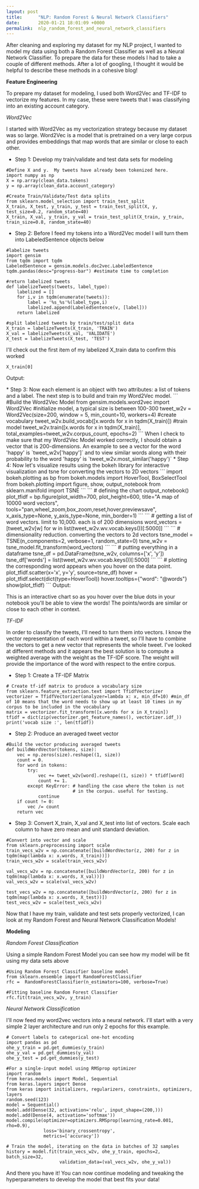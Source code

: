```yaml
---
layout: post
title:      "NLP: Random Forest & Neural Network Classifiers"
date:       2020-01-21 18:01:09 +0000
permalink:  nlp_random_forest_and_neural_network_classifiers
---
```



After cleaning and exploring my dataset for my NLP project, I wanted to model my data using both a Random Forest Classifier as well as a Neural Network Classifier.  To prepare the data for these models I had to take a couple of different methods.  After a lot of googling, I thought it would be helpful to describe these methods in a cohesive blog!

**Feature Engineering**

To prepare my dataset for modeling, I used both Word2Vec and TF-IDF to vectorize my features.  In my case, these were tweets that I was classifying into an existing account category.  

*Word2Vec*

I started with Word2Vec as my vectorization strategy because my dataset was so large.  Word2Vec is a model that is pretrained on a very large corpus and provides embeddings that map words that are similar or close to each other.  

* Step 1: Develop my train/validate and test data sets for modeling
```
#Define X and y.  My tweets have already been tokenized here.
import numpy as np
X = np.array(clean_data.tokens)
y = np.array(clean_data.account_category)
```
```
#Create Train/Validate/Test data splits
from sklearn.model_selection import train_test_split
X_train, X_test, y_train, y_test = train_test_split(X, y, test_size=0.2, random_state=40)
X_train, X_val, y_train, y_val = train_test_split(X_train, y_train, train_size=0.8, random_state=40)
```

* Step 2: Before I feed my tokens into a Word2Vec model I will turn them into LabeledSentence objects below
```
#labelize tweets
import gensim
from tqdm import tqdm
LabeledSentence = gensim.models.doc2vec.LabeledSentence
tqdm.pandas(desc="progress-bar") #estimate time to completion
```
```
#return labelized tweets
def labelizeTweets(tweets, label_type):
    labelized = []
    for i,v in tqdm(enumerate(tweets)):
        label = '%s_%s'%(label_type,i)
        labelized.append(LabeledSentence(v, [label]))
    return labelized
```
```
#split labelized tweets by train/test/split data
X_train = labelizeTweets(X_train, 'TRAIN')
X_val = labelizeTweets(X_val, 'VALIDATE')
X_test = labelizeTweets(X_test, 'TEST')
```
I'll check out the first item of my labelized X_train data to confirm this worked
```
X_train[0]
```
Output:
<blockquote class="imgur-embed-pub" lang="en" data-id="a/ce9oMUt" data-context="false" ><a href="//imgur.com/a/ce9oMUt"></a></blockquote><script async src="//s.imgur.com/min/embed.js" charset="utf-8"></script>
* Step 3: Now each element is an object with two attributes: a list of tokens and a label. The next step is to build and train my Word2Vec model.
```
#Build the Word2Vec Model
from gensim.models.word2vec import Word2Vec 
#initialize model, a typical size is between 100-300
tweet_w2v = Word2Vec(size=200, window = 5, min_count=10, workers=4) 
#create vocabulary
tweet_w2v.build_vocab([x.words for x in tqdm(X_train)]) 
#train model
tweet_w2v.train([x.words for x in tqdm(X_train)], total_examples=tweet_w2v.corpus_count, epochs=2) 
```
When I check to make sure that my Word2Vec Model worked correctly, I should obtain a vector that is 200-dimensions.  An example to see a vector for the word 'happy' is `tweet_w2v['happy']` and to view similar words along with their probability to the word 'happy' is `tweet_w2v.most_similar('happy')`
* Step 4: Now let's visualize results using the bokeh library for interactive visualization and tsne for converting the vectors to 2D vectors
```
import bokeh.plotting as bp
from bokeh.models import HoverTool, BoxSelectTool
from bokeh.plotting import figure, show, output_notebook
from sklearn.manifold import TSNE
```
```
# defining the chart
output_notebook()
plot_tfidf = bp.figure(plot_width=700, plot_height=600, title="A map of 10000 word vectors",
    tools="pan,wheel_zoom,box_zoom,reset,hover,previewsave",
    x_axis_type=None, y_axis_type=None, min_border=1)
```
```
# getting a list of word vectors. limit to 10,000. each is of 200 dimensions
word_vectors = [tweet_w2v[w] for w in list(tweet_w2v.wv.vocab.keys())[:5000]]
```
```
# dimensionality reduction. converting the vectors to 2d vectors
tsne_model = TSNE(n_components=2, verbose=1, random_state=0)
tsne_w2v = tsne_model.fit_transform(word_vectors)
```
```
# putting everything in a dataframe
tsne_df = pd.DataFrame(tsne_w2v, columns=['x', 'y'])
tsne_df['words'] = list(tweet_w2v.wv.vocab.keys())[:5000]
```
```
# plotting the corresponding word appears when you hover on the data point.
plot_tfidf.scatter(x='x', y='y', source=tsne_df)
hover = plot_tfidf.select(dict(type=HoverTool))
hover.tooltips={"word": "@words"}
show(plot_tfidf)
```
Output:
<blockquote class="imgur-embed-pub" lang="en" data-id="a/2qSvtxH" data-context="false" ><a href="//imgur.com/a/2qSvtxH"></a></blockquote><script async src="//s.imgur.com/min/embed.js" charset="utf-8"></script>

This is an interactive chart so as you hover over the blue dots in your notebook you'll be able to view the words!  The points/words are similar or close to each other in context. 

*TF-IDF*

In order to classify the tweets, I'll need to turn them into vectors. I know the vector representation of each word within a tweet, so I'll have to combine the vectors to get a new vector that represents the whole tweet. I've looked at different methods and it appears the best solution is to compute a weighted average with the weight as the TF-IDF score. The weight will provide the importance of the word with respect to the entire corpus.

* Step 1: Create a TF-IDF Matrix
```
# Create tf-idf matrix to produce a vocabulary size
from sklearn.feature_extraction.text import TfidfVectorizer
vectorizer = TfidfVectorizer(analyzer=lambda x: x, min_df=10) #min_df of 10 means that the word needs to show up at least 10 times in my corpus to be included in the vocabulary
matrix = vectorizer.fit_transform([x.words for x in X_train])
tfidf = dict(zip(vectorizer.get_feature_names(), vectorizer.idf_))
print('vocab size :', len(tfidf))
```

* Step 2: Produce an averaged tweet vector
```
#Build the vector producing averaged tweets
def buildWordVector(tokens, size):
    vec = np.zeros(size).reshape((1, size))
    count = 0.
    for word in tokens:
        try:
            vec += tweet_w2v[word].reshape((1, size)) * tfidf[word]
            count += 1.
        except KeyError: # handling the case where the token is not
                         # in the corpus. useful for testing.
            continue
    if count != 0:
        vec /= count
    return vec
```

* Step 3: Convert X_train, X_val and X_test into list of vectors. Scale each column to have zero mean and unit standard deviation.

```
#Convert into vector and scale
from sklearn.preprocessing import scale
train_vecs_w2v = np.concatenate([buildWordVector(z, 200) for z in tqdm(map(lambda x: x.words, X_train))])
train_vecs_w2v = scale(train_vecs_w2v)
```
```
val_vecs_w2v = np.concatenate([buildWordVector(z, 200) for z in tqdm(map(lambda x: x.words, X_val))])
val_vecs_w2v = scale(val_vecs_w2v)
```
```
test_vecs_w2v = np.concatenate([buildWordVector(z, 200) for z in tqdm(map(lambda x: x.words, X_test))])
test_vecs_w2v = scale(test_vecs_w2v)
```

Now that I have my train, validate and test sets properly vectorized, I can look at my Random Forest and Neural Network Classification Models! 

**Modeling**

*Random Forest Classification*

Using a simple Random Forest Model you can see how my model will be fit using my data sets above 

```
#Using Random Forest Classifier baseline model
from sklearn.ensemble import RandomForestClassifier
rfc =  RandomForestClassifier(n_estimators=100, verbose=True)
```
```
#Fitting baseline Random Forest Classifier
rfc.fit(train_vecs_w2v, y_train)
```

*Neural Network Classification*

I'll now feed my word2vec vectors into a neural network. I'll start with a very simple 2 layer architecture and run only 2 epochs for this example.

```
# Convert labels to categorical one-hot encoding
import pandas as pd 
ohe_y_train = pd.get_dummies(y_train)
ohe_y_val = pd.get_dummies(y_val)
ohe_y_test = pd.get_dummies(y_test)
```

```
#For a single-input model using RMSprop optimizer
import random  
from keras.models import Model, Sequential
from keras.layers import Dense
from keras import initializers, regularizers, constraints, optimizers, layers
random.seed(123)
model = Sequential()
model.add(Dense(32, activation='relu', input_shape=(200,)))
model.add(Dense(4, activation='softmax'))
model.compile(optimizer=optimizers.RMSprop(learning_rate=0.001, rho=0.9),
              loss='binary_crossentropy',
              metrics=['accuracy'])

# Train the model, iterating on the data in batches of 32 samples
history = model.fit(train_vecs_w2v, ohe_y_train, epochs=2, batch_size=32,
                    validation_data=(val_vecs_w2v, ohe_y_val))
```

And there you have it!  You can now continue modeling and tweaking the hyperparameters to develop the model that best fits your data!
